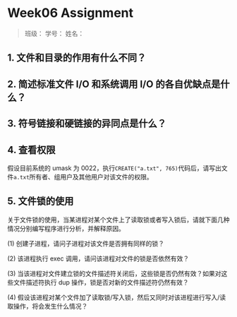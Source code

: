 # Week06 Assignment

> 班级：
> 学号：
> 姓名：

## 1. 文件和目录的作用有什么不同？

## 2. 简述标准文件 I/O 和系统调用 I/O 的各自优缺点是什么？

## 3. 符号链接和硬链接的异同点是什么？

## 4. 查看权限

假设目前系统的 umask 为 0022，执行`CREATE("a.txt", 765)`代码后，请写出文件`a.txt`所有者、组用户及其他用户对该文件的权限。

## 5. 文件锁的使用

关于文件锁的使用，当某进程对某个文件上了读取锁或者写入锁后，请就下面几种情况分别编写程序进行分析，并解释原因。

(1) 创建子进程，请问子进程对该文件是否拥有同样的锁？

(2) 该进程执行 exec 调用，请问该进程对文件的锁是否依然有效？

(3) 当该进程对文件建立锁的文件描述符关闭后，这些锁是否仍然有效？如果对这些文件描述符执行 dup 操作，锁是否对新的文件描述符仍然有效？

(4) 假设该进程对某个文件加了读取锁/写入锁，然后又同时对该进程进行写入/读取操作，将会发生什么情况？
